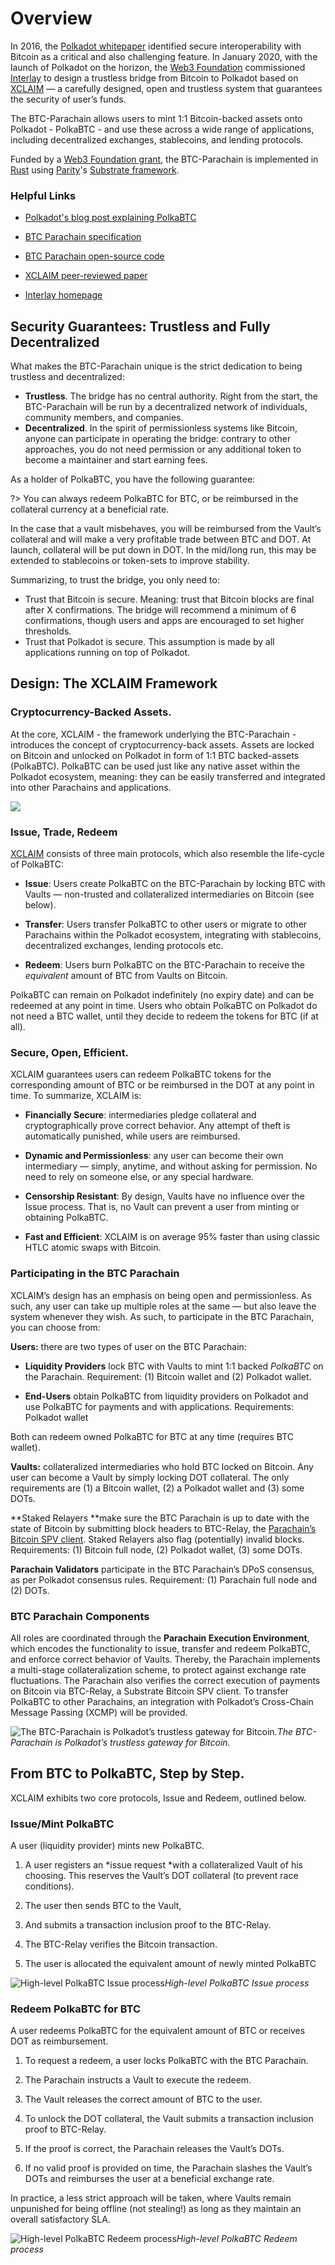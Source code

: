 # Overview

In 2016, the [Polkadot whitepaper](https://polkadot.network/PolkaDotPaper.pdf) identified secure interoperability with Bitcoin as a critical and also challenging feature. In January 2020, with the launch of Polkadot on the horizon, the [Web3 Foundation](https://web3.foundation/in) commissioned [Interlay](https://www.interlay.io/) to design a trustless bridge from Bitcoin to Polkadot based on [XCLAIM](https://www.xclaim.io/) — a carefully designed, open and trustless system that guarantees the security of user’s funds.


The BTC-Parachain allows users to mint 1:1 Bitcoin-backed assets onto Polkadot - PolkaBTC - and use these across a wide range of applications, including decentralized exchanges, stablecoins, and lending protocols.

Funded by a [Web3 Foundation grant](https://web3.foundation/grants/), the BTC-Parachain is implemented in [Rust](https://www.rust-lang.org/) using [Parity](https://www.parity.io/)'s [Substrate framework](https://substrate.dev/).

### Helpful Links

- [Polkadot's blog post explaining PolkaBTC](https://polkadot.network/bitcoin-is-coming-to-polkadot/)

- [BTC Parachain specification](https://interlay.gitlab.io/polkabtc-spec/)

- [BTC Parachain open-source code](https://github.com/interlay/BTC-Parachain)

- [XCLAIM peer-reviewed paper](https://eprint.iacr.org/2018/643.pdf)

- [Interlay homepage](https://www.interlay.io/)


## Security Guarantees: Trustless and Fully Decentralized

What makes the BTC-Parachain unique is the strict dedication to being trustless and decentralized:

- **Trustless**. The bridge has no central authority. Right from the start, the BTC-Parachain will be run by a decentralized network of individuals, community members, and companies.
- **Decentralized**. In the spirit of permissionless systems like Bitcoin, anyone can participate in operating the bridge: contrary to other approaches, you do not need permission or any additional token to become a maintainer and start earning fees.


As a holder of PolkaBTC, you have the following guarantee:

?> You can always redeem PolkaBTC for BTC, or be reimbursed in the collateral currency at a beneficial rate.

In the case that a vault misbehaves, you will be reimbursed from the Vault’s collateral and will make a very profitable trade between BTC and DOT. At launch, collateral will be put down in DOT. In the mid/long run, this may be extended to stablecoins or token-sets to improve stability.

Summarizing, to trust the bridge, you only need to:

-  Trust that Bitcoin is secure. Meaning: trust that Bitcoin blocks are final after X confirmations. The bridge will recommend a minimum of 6 confirmations, though users and apps are encouraged to set higher thresholds.
- Trust that Polkadot is secure. This assumption is made by all applications running on top of Polkadot.


## Design: The XCLAIM Framework


### Cryptocurrency-Backed Assets.

At the core, XCLAIM - the framework underlying the BTC-Parachain - introduces the concept of cryptocurrency-back assets. Assets are locked on Bitcoin and unlocked on Polkadot in form of 1:1 BTC backed-assets (PolkaBTC). PolkaBTC can be used just like any native asset within the Polkadot ecosystem, meaning: they can be easily transferred and integrated into other Parachains and applications.

![](https://cdn-images-1.medium.com/max/3200/0*7K1rmj7j0Cya0eB_)

### Issue, Trade, Redeem

[XCLAIM](https://xclaim.io) consists of three main protocols, which also resemble the life-cycle of PolkaBTC:

* **Issue**: Users create PolkaBTC on the BTC-Parachain by locking BTC with Vaults — non-trusted and collateralized intermediaries on Bitcoin (see below).

* **Transfer**: Users transfer PolkaBTC to other users or migrate to other Parachains within the Polkadot ecosystem, integrating with stablecoins, decentralized exchanges, lending protocols etc.

* **Redeem**: Users burn PolkaBTC on the BTC-Parachain to receive the *equivalent* amount of BTC from Vaults on Bitcoin.

PolkaBTC can remain on Polkadot indefinitely (no expiry date) and can be redeemed at any point in time. Users who obtain PolkaBTC on Polkadot do not need a BTC wallet, until they decide to redeem the tokens for BTC (if at all).

### Secure, Open, Efficient.

XCLAIM guarantees users can redeem PolkaBTC tokens for the corresponding amount of BTC or be reimbursed in the DOT at any point in time. To summarize, XCLAIM is:

* **Financially Secure**: intermediaries pledge collateral and cryptographically prove correct behavior. Any attempt of theft is automatically punished, while users are reimbursed.

* **Dynamic and Permissionless**: any user can become their own intermediary — simply, anytime, and without asking for permission. No need to rely on someone else, or any special hardware.

* **Censorship Resistant**: By design, Vaults have no influence over the Issue process. That is, no Vault can prevent a user from minting or obtaining PolkaBTC.

* **Fast and Efficient**: XCLAIM is on average 95% faster than using classic HTLC atomic swaps with Bitcoin.


### Participating in the BTC Parachain

XCLAIM’s design has an emphasis on being open and permissionless. As such, any user can take up multiple roles at the same — but also leave the system whenever they wish. As such, to participate in the BTC Parachain, you can choose from:

**Users:** there are two types of user on the BTC Parachain:

* **Liquidity Providers** lock BTC with Vaults to mint 1:1 backed *PolkaBTC* on the Parachain. Requirement: (1) Bitcoin wallet and (2) Polkadot wallet.

* **End-Users** obtain PolkaBTC from liquidity providers on Polkadot and use PolkaBTC for payments and with applications. Requirements: Polkadot wallet

Both can redeem owned PolkaBTC for BTC at any time (requires BTC wallet).

**Vaults:** collateralized intermediaries who hold BTC locked on Bitcoin. Any user can become a Vault by simply locking DOT collateral. The only requirements are (1) a Bitcoin wallet, (2) a Polkadot wallet and (3) some DOTs.

**Staked Relayers **make sure the BTC Parachain is up to date with the state of Bitcoin by submitting block headers to BTC-Relay, the [Parachain’s Bitcoin SPV client](https://medium.com/interlay/interlay-releases-codebase-for-btc-relay-on-polkadot-b37502ce88e3). Staked Relayers also flag (potentially) invalid blocks. Requirements: (1) Bitcoin full node, (2) Polkadot wallet, (3) some DOTs.

**Parachain Validators** participate in the BTC Parachain’s DPoS consensus, as per Polkadot consensus rules. Requirement: (1) Parachain full node and (2) DOTs.

### BTC Parachain Components

All roles are coordinated through the **Parachain Execution Environment**, which encodes the functionality to issue, transfer and redeem PolkaBTC, and enforce correct behavior of Vaults. Thereby, the Parachain implements a multi-stage collateralization scheme, to protect against exchange rate fluctuations. The Parachain also verifies the correct execution of payments on Bitcoin via BTC-Relay, a Substrate Bitcoin SPV client. To transfer PolkaBTC to other Parachains, an integration with Polkadot’s Cross-Chain Message Passing (XCMP) will be provided.

![The BTC-Parachain is Polkadot’s trustless gateway for Bitcoin.](https://cdn-images-1.medium.com/max/3200/0*v1lfJ1ZK75luh16s)*The BTC-Parachain is Polkadot’s trustless gateway for Bitcoin.*

<div id="step-by-step"></div>

## From BTC to PolkaBTC, Step by Step.

XCLAIM exhibits two core protocols, Issue and Redeem, outlined below.

### Issue/Mint PolkaBTC
 A user (liquidity provider) mints new PolkaBTC.

1. A user registers an *issue request *with a collateralized Vault of his choosing. This reserves the Vault’s DOT collateral (to prevent race conditions).

1. The user then sends BTC to the Vault,

1. And submits a transaction inclusion proof to the BTC-Relay.

1. The BTC-Relay verifies the Bitcoin transaction.

1. The user is allocated the equivalent amount of newly minted PolkaBTC

![High-level PolkaBTC Issue process](https://cdn-images-1.medium.com/max/3200/0*3OIDfIffZskXZmi7)*High-level PolkaBTC Issue process*

### Redeem PolkaBTC for BTC
 A user redeems PolkaBTC for the equivalent amount of BTC or receives DOT as reimbursement.

1. To request a redeem, a user locks PolkaBTC with the BTC Parachain.

1. The Parachain instructs a Vault to execute the redeem.

1. The Vault releases the correct amount of BTC to the user.

1. To unlock the DOT collateral, the Vault submits a transaction inclusion proof to BTC-Relay.

1. If the proof is correct, the Parachain releases the Vault’s DOTs.

1. If no valid proof is provided on time, the Parachain slashes the Vault’s DOTs and reimburses the user at a beneficial exchange rate.

In practice, a less strict approach will be taken, where Vaults remain unpunished for being offline (not stealing!) as long as they maintain an overall satisfactory SLA.

![High-level PolkaBTC Redeem process](https://cdn-images-1.medium.com/max/3200/0*GeYgUaeduwBxfgfN)*High-level PolkaBTC Redeem process*

